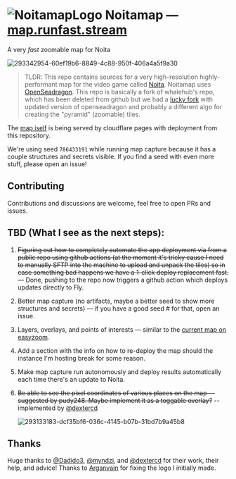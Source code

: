 # ![NoitamapLogo](https://github.com/acidflow-noita/noitamap/assets/106106310/8d744876-be6f-479c-8bed-09257a07a08a) Noitamap — [map.runfast.stream](https://map.runfast.stream)

A very _fast_ zoomable map for Noita

![293342954-60ef19b6-8849-4c88-950f-406a4a5f9a30](https://github.com/acidflow-noita/noitamap/assets/106106310/6a765f88-349a-454e-afdf-fa47625e5c8c)


> TLDR: This repo contains sources for a very high-resolution highly-performant map for the video game called [Noita](https://store.steampowered.com/app/881100/Noita/). Noitamap uses [OpenSeadragon](https://github.com/openseadragon/openseadragon).
This repo is basically a fork of whalehub's repo, which has been deleted from github but we had a [lucky fork](https://github.com/quiddity-wp/noita-map-viewer) with updated version of openseadragon and probably a different algo for creating the "pyramid" (zoomable) tiles.

The [map iself](https://map.runfast.stream) is being served by cloudflare pages with deployment from this repository.

We're using seed `786433191` while running map capture because it has a couple structures and secrets visible. If you find a seed with even more stuff, please open an issue!

## Contributing
Contributions and discussions are welcome, feel free to open PRs and issues.

## TBD (What I see as the next steps):
1. ~~Figuring out how to completely automate the app deployment via from a public repo using github actions (at the moment it's tricky cause I need to manually SFTP into the machine to upload and unpack the tiles) so in case something bad happens we have a 1-click deploy replacement fast.~~ — Done, pushing to the repo now triggers a github action which deploys updates directly to Fly.
2. Better map capture (no artifacts, maybe a better seed to show more structures and secrets) — if you have a good seed # for that, open an issue.
3. Layers, overlays, and points of interests — similar to the [current map on easyzoom](https://easyzoom.com/image/260463).
4. Add a section with the info on how to re-deploy the map should the instance I'm hosting break for some reason.
5. Make map capture run autonomously and deploy results automatically each time there's an update to Noita.
6. ~~Be able to see the pixel coordinates of various places on the map — suggested by pudy248. Maybe implement it as a toggable overlay?~~ -- implemented by [@dextercd](https://github.com/dextercd)

    ![293133183-dcf35bf6-036c-4145-b07b-31bd7b9a45b8](https://github.com/acidflow-noita/noitamap/assets/106106310/1d8474f8-20f3-44cf-9df9-710af901b226)



## Thanks
Huge thanks to [@Dadido3](https://github.com/Dadido3), [@myndzi](https://github.com/myndzi), and [@dextercd](https://github.com/dextercd) for their work, their help, and advice! Thanks to [Arganvain](https://www.twitch.tv/arganvain) for fixing the logo I initially made.
